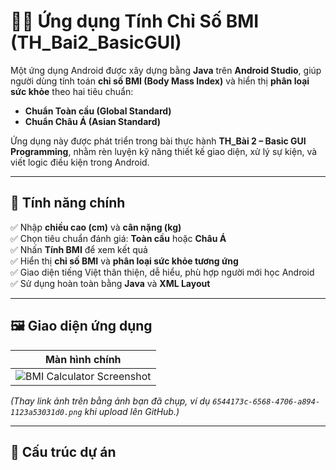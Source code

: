 # 🧍‍♀️ Ứng dụng Tính Chỉ Số BMI (TH_Bai2_BasicGUI)

Một ứng dụng Android được xây dựng bằng **Java** trên **Android Studio**, giúp người dùng tính toán **chỉ số BMI (Body Mass Index)** và hiển thị **phân loại sức khỏe** theo hai tiêu chuẩn:  
- **Chuẩn Toàn cầu (Global Standard)**  
- **Chuẩn Châu Á (Asian Standard)**

Ứng dụng này được phát triển trong bài thực hành **TH_Bài 2 – Basic GUI Programming**, nhằm rèn luyện kỹ năng thiết kế giao diện, xử lý sự kiện, và viết logic điều kiện trong Android.

---

## 🚀 Tính năng chính

✅ Nhập **chiều cao (cm)** và **cân nặng (kg)**  
✅ Chọn tiêu chuẩn đánh giá: **Toàn cầu** hoặc **Châu Á**  
✅ Nhấn **Tính BMI** để xem kết quả  
✅ Hiển thị **chỉ số BMI** và **phân loại sức khỏe tương ứng**  
✅ Giao diện tiếng Việt thân thiện, dễ hiểu, phù hợp người mới học Android  
✅ Sử dụng hoàn toàn bằng **Java** và **XML Layout**

---

## 🖼️ Giao diện ứng dụng

| Màn hình chính |
|----------------|
| ![BMI Calculator Screenshot](https://github.com/<your-username>/<your-repo-name>/blob/main/screenshot.png?raw=true) |

*(Thay link ảnh trên bằng ảnh bạn đã chụp, ví dụ `6544173c-6568-4706-a894-1123a53031d0.png` khi upload lên GitHub.)*

---

## 🧩 Cấu trúc dự án

